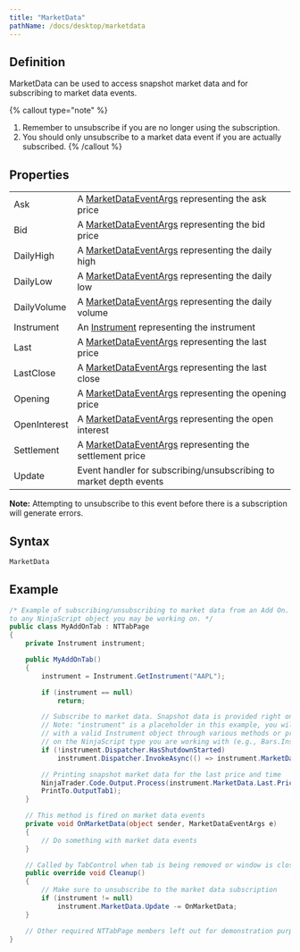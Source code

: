 ```yaml
---
title: "MarketData"
pathName: /docs/desktop/marketdata
---
```


## Definition

MarketData can be used to access snapshot market data and for subscribing to market data events.

{% callout type="note" %}

1. Remember to unsubscribe if you are no longer using the subscription.  
2. You should only unsubscribe to a market data event if you are actually subscribed.
{% /callout %}

## Properties

|  |  |
| --- | --- |
| Ask | A [MarketDataEventArgs](/docs/desktop/marketdataeventargs) representing the ask price |
| Bid | A [MarketDataEventArgs](/docs/desktop/marketdataeventargs) representing the bid price |
| DailyHigh | A [MarketDataEventArgs](/docs/desktop/marketdataeventargs) representing the daily high |
| DailyLow | A [MarketDataEventArgs](/docs/desktop/marketdataeventargs) representing the daily low |
| DailyVolume | A [MarketDataEventArgs](/docs/desktop/marketdataeventargs) representing the daily volume |
| Instrument | An [Instrument](/docs/desktop/instrument) representing the instrument |
| Last | A [MarketDataEventArgs](/docs/desktop/marketdataeventargs) representing the last price |
| LastClose | A [MarketDataEventArgs](/docs/desktop/marketdataeventargs) representing the last close |
| Opening | A [MarketDataEventArgs](/docs/desktop/marketdataeventargs) representing the opening price |
| OpenInterest | A [MarketDataEventArgs](/docs/desktop/marketdataeventargs) representing the open interest |
| Settlement | A [MarketDataEventArgs](/docs/desktop/marketdataeventargs) representing the settlement price |
| Update | Event handler for subscribing/unsubscribing to market depth events |

**Note:** Attempting to unsubscribe to this event before there is a subscription will generate errors.

## Syntax

```csharp
MarketData
```

## Example

```csharp
/* Example of subscribing/unsubscribing to market data from an Add On. The concept can be carried over
to any NinjaScript object you may be working on. */
public class MyAddOnTab : NTTabPage
{
    private Instrument instrument;

    public MyAddOnTab()
    {
        instrument = Instrument.GetInstrument("AAPL");

        if (instrument == null)
            return;

        // Subscribe to market data. Snapshot data is provided right on subscription
        // Note: "instrument" is a placeholder in this example, you will need to replace
        // with a valid Instrument object through various methods or properties available depending
        // on the NinjaScript type you are working with (e.g., Bars.Instrument or Instrument.GetInstrument())
        if (!instrument.Dispatcher.HasShutdownStarted)
            instrument.Dispatcher.InvokeAsync(() => instrument.MarketData.Update += OnMarketData);

        // Printing snapshot market data for the last price and time
        NinjaTrader.Code.Output.Process(instrument.MarketData.Last.Price.ToString() + " " + instrument.MarketData.Last.Time.ToString(),
        PrintTo.OutputTab1);
    }

    // This method is fired on market data events
    private void OnMarketData(object sender, MarketDataEventArgs e)
    {
        // Do something with market data events
    }

    // Called by TabControl when tab is being removed or window is closed
    public override void Cleanup()
    {
        // Make sure to unsubscribe to the market data subscription
        if (instrument != null)
            instrument.MarketData.Update -= OnMarketData;
    }

    // Other required NTTabPage members left out for demonstration purposes. Be sure to add them in your own code.
}
```
